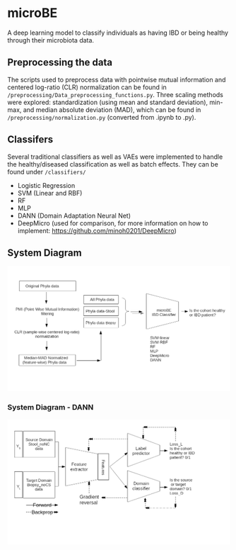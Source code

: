 # microBE
A deep learning model to classify individuals as having IBD or being healthy through their microbiota data.

## Preprocessing the data
The scripts used to preprocess data with pointwise mutual information and centered log-ratio (CLR) normalization can be found in `/preprocessing/Data_preprocessing_functions.py`. Three scaling methods were explored: standardization (using mean and standard deviation), min-max, and median absolute deviation (MAD), which can be found in `/preprocessing/normalization.py` (converted from .ipynb to .py).
## Classifers

Several traditional classifiers as well as VAEs were implemented to handle the healthy/diseased classification as well as batch effects. They can be found under `/classifiers/`

- Logistic Regression
- SVM (Linear and RBF)
- RF
- MLP
- DANN (Domain Adaptation Neural Net)
- DeepMicro (used for comparison, for more information on how to implement: https://github.com/minoh0201/DeepMicro)


## System Diagram
<p align="center">
  <img src="/assets/overall_data_pipeline.png" width="600" title="microBE System Diagram">
</p>

### System Diagram - DANN
<p align="center">
  <img src="/assets/DANN_diagram.png" width="600" title="microBE System Classifier">
</p>

